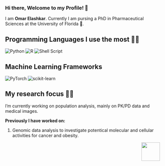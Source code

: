 ### Hi there, Welcome to my Profile! 👋

<!--
**OmarAshkar/OmarAshkar** is a ✨ _special_ ✨ repository because its `README.md` (this file) appears on your GitHub profile.
Here are some ideas to get you started:
-->

I am **Omar Elashkar**. Currently I am pursing a PhD in Pharmaceutical Sciences at the University of Florida 🐊.


## Programming Languages I use the most 🧑‍💻

![Python](https://img.shields.io/badge/python-3670A0?style=for-the-badge&logo=python&logoColor=ffdd54) ![R](https://img.shields.io/badge/r-%23276DC3.svg?style=for-the-badge&logo=r&logoColor=white) ![Shell Script](https://img.shields.io/badge/shell_script-%23121011.svg?style=for-the-badge&logo=gnu-bash&logoColor=white)

## Machine Learning Frameworks 

![PyTorch](https://img.shields.io/badge/PyTorch-%23EE4C2C.svg?style=for-the-badge&logo=PyTorch&logoColor=white) ![scikit-learn](https://img.shields.io/badge/scikit--learn-%23F7931E.svg?style=for-the-badge&logo=scikit-learn&logoColor=white)


## My research focus 🧪🔬
I’m currently working on population analysis, mainly on PK/PD data and medical images.

**Previously I have worked on:**

1. Genomic data analysis to investigate potentical molecular and cellular activities for cancer and obesity.


<p align="right">
  <a href="https://www.researchgate.net/profile/Omar-Elashkar">
    <img src="static/img/gs_icon.svg" width="60" height="60"/>
  </a>
</p>
<!--
## My research interest 



## How I arrived to Pharmacometrics 

<div style="background-color: #222222; text-align:justify">


</div>

---

## Follow me on

<a href="https://www.linkedin.com/in/elashkar/">
  <img src="https://img.shields.io/badge/linkedin-%230077B5.svg?style=for-the-badge&logo=linkedin&logoColor=white" />
</a> <a href="https://twitter.com/o_elashkar">
  <img src="https://img.shields.io/badge/Twitter-%231DA1F2.svg?style=for-the-badge&logo=Twitter&logoColor=white" />
</a> </a> <a href="https://github.com/OmarAshkar">
  <img src="https://img.shields.io/badge/github-%23121011.svg?style=for-the-badge&logo=github&logoColor=white" />
</a> 


- 🔭 I’m currently working on population analysis ranging anywhere from PK/PD data to medical images. Most of the 

- 🌱 I’m currently learning ...
- 👯 I’m looking to collaborate on ...
- 🤔 I’m looking for help with ...
- 💬 Ask me about ...
- 📫 How to reach me: ...
- 😄 Pronouns: ...
- ⚡ Fun fact: ...
-->

![Omar's GitHub stats](https://github-readme-stats.vercel.app/api?username=OmarAshkar&show_icons=true&count_private=true)


